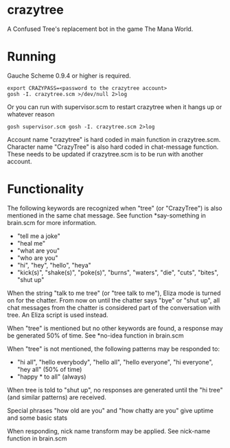 # crazytree

A Confused Tree's replacement bot in the game The Mana World.

# Running

Gauche Scheme 0.9.4 or higher is required.

    export CRAZYPASS=<password to the crazytree account>
    gosh -I. crazytree.scm >/dev/null 2>log

Or you can run with supervisor.scm to restart crazytree when it
hangs up or whatever reason

    gosh supervisor.scm gosh -I. crazytree.scm 2>log

Account name "crazytree" is hard coded in main function in
crazytree.scm. Character name "CrazyTree" is also hard coded in
chat-message function. These needs to be updated if crazytree.scm is
to be run with another account.

# Functionality

The following keywords are recognized when "tree" (or "CrazyTree") is
also mentioned in the same chat message. See function *say-something
in brain.scm for more information.

* "tell me a joke"
* "heal me"
* "what are you"
* "who are you"
* "hi", "hey", "hello", "heya"
* "kick(s)", "shake(s)", "poke(s)", "burns", "waters", "die", "cuts",
  "bites", "shut up"

When the string "talk to me tree" (or "tree talk to me"), Eliza mode
is turned on for the chatter. From now on until the chatter says
"bye" or "shut up", all chat messages from the chatter is considered
part of the conversation with tree. An Eliza script is used instead.

When "tree" is mentioned but no other keywords are found, a response
may be generated 50% of time. See *no-idea function in brain.scm

When "tree" is not mentioned, the following patterns may be responded
to:

* "hi all", "hello everybody", "hello all", "hello everyone",
  "hi everyone", "hey all" (50% of time)
* "happy * to all" (always)

When tree is told to "shut up", no responses are generated until the
"hi tree" (and similar patterns) are received.

Special phrases "how old are you" and "how chatty are you" give
uptime and some basic stats

When responding, nick name transform may be applied. See nick-name
function in brain.scm